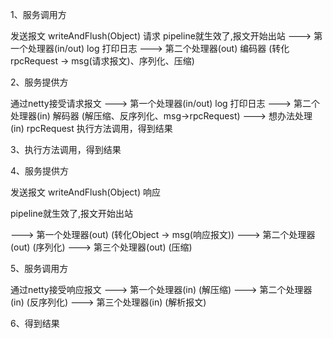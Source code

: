 1、服务调用方

发送报文 writeAndFlush(Object) 请求
pipeline就生效了,报文开始出站
---> 第一个处理器(in/out) log 打印日志
---> 第二个处理器(out) 编码器 (转化rpcRequest -> msg(请求报文)、序列化、压缩)

2、服务提供方

通过netty接受请求报文
---> 第一个处理器(in/out) log 打印日志
---> 第二个处理器(in) 解码器 (解压缩、反序列化、msg->rpcRequest)
---> 想办法处理(in) rpcRequest 执行方法调用，得到结果


3、执行方法调用，得到结果


4、服务提供方

发送报文 writeAndFlush(Object) 响应

pipeline就生效了,报文开始出站

---> 第一个处理器(out) (转化Object -> msg(响应报文))
---> 第二个处理器(out) (序列化)
---> 第三个处理器(out) (压缩)

5、服务调用方

通过netty接受响应报文
---> 第一个处理器(in) (解压缩)
---> 第二个处理器(in) (反序列化)
---> 第三个处理器(in) (解析报文)

6、得到结果